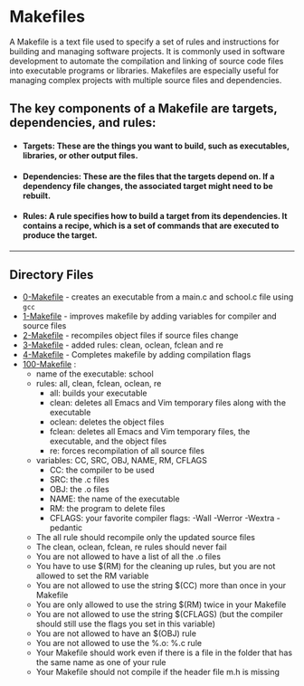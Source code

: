 # Makefiles

A Makefile is a text file used to specify a set of rules and instructions for building and managing software projects. It is commonly used in software development to automate the compilation and linking of source code files into executable programs or libraries. Makefiles are especially useful for managing complex projects with multiple source files and dependencies.

## The key components of a Makefile are targets, dependencies, and rules:

* #### Targets: These are the things you want to build, such as executables, libraries, or other output files.

* #### Dependencies: These are the files that the targets depend on. If a dependency file changes, the associated target might need to be rebuilt.

* #### Rules: A rule specifies how to build a target from its dependencies. It contains a recipe, which is a set of commands that are executed to produce the target.

<hr>

## Directory Files

* [0-Makefile](0-Makefile) - creates an executable from a main.c and school.c file using `gcc`
* [1-Makefile](1-Makefile) - improves makefile by adding variables for compiler and source files
* [2-Makefile](2-Makefile) - recompiles object files if source files change
* [3-Makefile](3-Makefile) - added rules: clean, oclean, fclean and re
* [4-Makefile](4-Makefile) - Completes makefile by adding compilation flags
* [100-Makefile](100-Makefile) :
  * name of the executable: school
  * rules: all, clean, fclean, oclean, re
    * all: builds your executable
    * clean: deletes all Emacs and Vim temporary files along with the executable
    * oclean: deletes the object files
    * fclean: deletes all Emacs and Vim temporary files, the executable, and the object files
    * re: forces recompilation of all source files
  * variables: CC, SRC, OBJ, NAME, RM, CFLAGS
    * CC: the compiler to be used
    * SRC: the .c files
    * OBJ: the .o files
    * NAME: the name of the executable
    * RM: the program to delete files
    * CFLAGS: your favorite compiler flags: -Wall -Werror -Wextra -pedantic
  * The all rule should recompile only the updated source files
  * The clean, oclean, fclean, re rules should never fail
  * You are not allowed to have a list of all the .o files
  * You have to use $(RM) for the cleaning up rules, but you are not allowed to set the RM variable
  * You are not allowed to use the string $(CC) more than once in your Makefile
  * You are only allowed to use the string $(RM) twice in your Makefile
  * You are not allowed to use the string $(CFLAGS) (but the compiler should still use the flags you set in this variable)
  * You are not allowed to have an $(OBJ) rule
  * You are not allowed to use the %.o: %.c rule
  * Your Makefile should work even if there is a file in the folder that has the same name as one of your rule
  * Your Makefile should not compile if the header file m.h is missing
